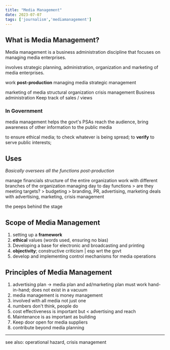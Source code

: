```yaml
---
title: "Media Management"
date: 2023-07-07
tags: ['journalism','mediamanagement']
---
```

## What is Media Management?

Media management is a business administration discipline that focuses on managing media enterprises.

involves strategic planning, administration, organization and marketing of media enterprises. 

work **post-production**
managing media
strategic management

marketing of media
structural organization
crisis management
Business administration
Keep track of sales / views
### In Government
media management helps the govt's PSAs reach the audience,
bring awareness of other information to the public media

to ensure ethical media; 
to check whatever is being spread; to **verify**
to serve public interests;
## Uses
*Basically oversees all the functions post-production* 

manage financials
structure of the entire organization 
work with different branches of the organization
managing day to day functions
	> are they meeting targets?
	> budgeting
	> branding, PR, advertising, marketing
deals with advertising, marketing, crisis management

the peeps behind the stage 

## Scope of Media Management
1. setting up a **framework**
2. **ethical** values (words used, ensuring no bias)
3. Developing a base for electronic and broadcasting and printing
4. **objectivity**; constructive criticism | esp wrt the govt 
5. develop and implementing control mechanisms for media operations
 
## Principles of Media Management
1. advertising plan -> media plan and ad/marketing plan must work hand-in-hand; does not exist in a vacuum 
2. media management is money management
3. involved with all media not just one
4. numbers don't think, people do  
5. cost effectiveness is important  but < advertising and reach
6. Maintenance is as important as building 
7. Keep door open for media suppliers
8. contribute beyond media planning


---
see also:
operational hazard, crisis management

